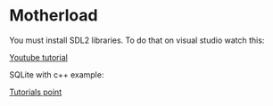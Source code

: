 # Motherload 

You must install SDL2 libraries. To do that on visual studio watch this:

[Youtube tutorial](https://www.youtube.com/watch?v=QQzAHcojEKg)

SQLite with c++ example:

[Tutorials point](https://www.tutorialspoint.com/sqlite/sqlite_c_cpp.htm)

